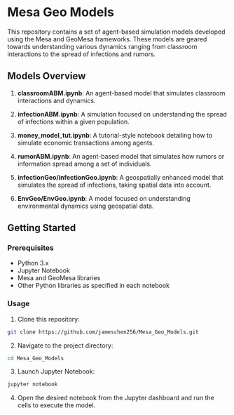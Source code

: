 # Mesa Geo Models
 
This repository contains a set of agent-based simulation models developed using the Mesa and GeoMesa frameworks. These models are geared towards understanding various dynamics ranging from classroom interactions to the spread of infections and rumors.

## Models Overview

1. **classroomABM.ipynb**: An agent-based model that simulates classroom interactions and dynamics.
   
2. **infectionABM.ipynb**: A simulation focused on understanding the spread of infections within a given population.

3. **money_model_tut.ipynb**: A tutorial-style notebook detailing how to simulate economic transactions among agents.

4. **rumorABM.ipynb**: An agent-based model that simulates how rumors or information spread among a set of individuals.

5. **infectionGeo/infectionGeo.ipynb**: A geospatially enhanced model that simulates the spread of infections, taking spatial data into account.

6. **EnvGeo/EnvGeo.ipynb**: A model focused on understanding environmental dynamics using geospatial data.

## Getting Started

### Prerequisites

- Python 3.x
- Jupyter Notebook
- Mesa and GeoMesa libraries
- Other Python libraries as specified in each notebook

### Usage

1. Clone this repository:

```bash
git clone https://github.com/jameschen256/Mesa_Geo_Models.git
```

2. Navigate to the project directory:

```bash
cd Mesa_Geo_Models
```

3. Launch Jupyter Notebook:

```bash
jupyter notebook
```

4. Open the desired notebook from the Jupyter dashboard and run the cells to execute the model.
